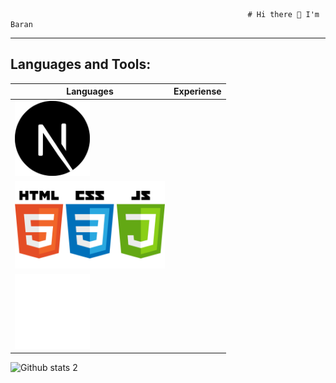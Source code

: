                                                          # Hi there 👋 I'm Baran
---



## Languages and Tools:

| Languages | Experiense |
|--|--|
| <img src="next-js.svg" width="120px">    |   |  
| <img src="htmlcssjs.png" width="240px">  |   |  
| <img src="tailwind.png" width="120px">   |   |  





![Github stats 2](https://github-readme-stats.vercel.app/api?username=clophy&show_icons=true&theme=radical)
